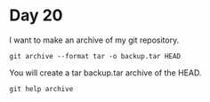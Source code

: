 # Day 20

I want to make an archive of my git repository.

    git archive --format tar -o backup.tar HEAD

You will create a tar backup.tar archive of the HEAD.

    git help archive
